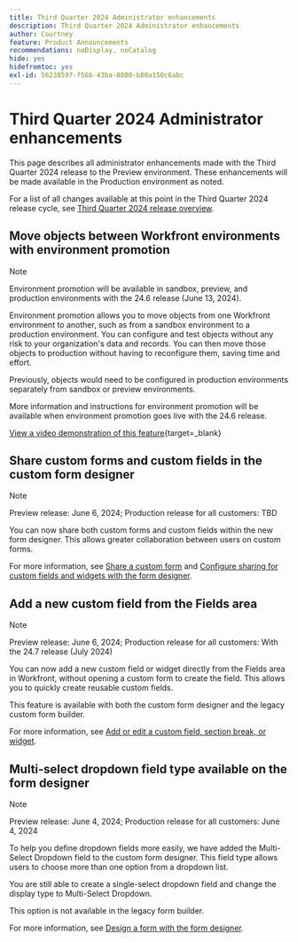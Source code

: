 ```yaml
---
title: Third Quarter 2024 Administrator enhancements
description: Third Quarter 2024 Administrator enhancements
author: Courtney
feature: Product Announcements
recommendations: noDisplay, noCatalog
hide: yes
hidefromtoc: yes
exl-id: 56238597-f56b-43ba-8800-b80a150c6abc
---
```

# Third Quarter 2024 Administrator enhancements

This page describes all administrator enhancements made with the Third Quarter 2024 release to the Preview environment. These enhancements will be made available in the Production environment as noted.

For a list of all changes available at this point in the Third Quarter 2024 release cycle, see [Third Quarter 2024 release overview](/help/quicksilver/product-announcements/product-releases/24-q3-release-activity/24-q3-release-overview.md).

## Move objects between Workfront environments with environment promotion

>[!NOTE]
>
>Environment promotion will be available in sandbox, preview, and production environments with the 24.6 release (June 13, 2024).

Environment promotion allows you to move objects from one Workfront environment to another, such as from a sandbox environment to a production environment. You can configure and test objects without any risk to your organization's data and records. You can then move those objects to production without having to reconfigure them, saving time and effort.

Previously, objects would need to be configured in production environments separately from sandbox or preview environments.

More information and instructions for environment promotion will be available when environment promotion goes live with the 24.6 release.

[View a video demonstration of this feature](https://video.tv.adobe.com/v/3429735/){target=_blank}

## Share custom forms and custom fields in the custom form designer

>[!NOTE]
>
>Preview release: June 6, 2024; Production release for all customers: TBD

You can now share both custom forms and custom fields within the new form designer. This allows greater collaboration between users on custom forms.

For more information, see [Share a custom form](/help/quicksilver/administration-and-setup/customize-workfront/create-manage-custom-forms/share-access-to-a-custom-form.md) and [Configure sharing for custom fields and widgets with the form designer](/help/quicksilver/administration-and-setup/customize-workfront/create-manage-custom-forms/form-designer/manage-a-form/share-custom-fields.md).

## Add a new custom field from the Fields area

>[!NOTE]
>
>Preview release: June 6, 2024; Production release for all customers: With the 24.7 release (July 2024)

You can now add a new custom field or widget directly from the Fields area in Workfront, without opening a custom form to create the field. This allows you to quickly create reusable custom fields.

This feature is available with both the custom form designer and the legacy custom form builder.

For more information, see [Add or edit a custom field, section break, or widget](/help/quicksilver/administration-and-setup/customize-workfront/create-manage-custom-forms/edit-a-custom-field.md).

## Multi-select dropdown field type available on the form designer

>[!NOTE]
>
>Preview release: June 4, 2024; Production release for all customers: June 4, 2024

To help you define dropdown fields more easily, we have added the Multi-Select Dropdown field to the custom form designer. This field type allows users to choose more than one option from a dropdown list.

You are still able to create a single-select dropdown field and change the display type to Multi-Select Dropdown.

This option is not available in the legacy form builder.

For more information, see [Design a form with the form designer](/help/quicksilver/administration-and-setup/customize-workfront/create-manage-custom-forms/form-designer/design-a-form/design-a-form.md).
